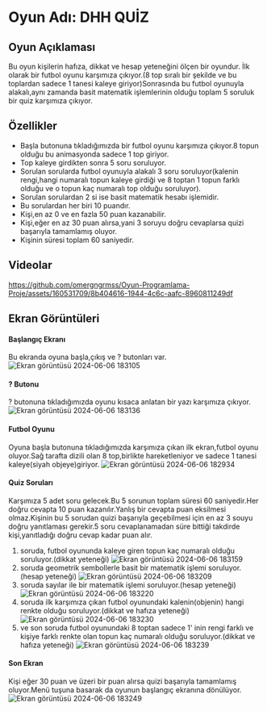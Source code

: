 # Oyun Adı: DHH QUİZ


## Oyun Açıklaması
Bu oyun kişilerin hafıza, dikkat ve hesap yeteneğini ölçen bir oyundur. İlk olarak bir futbol oyunu karşımıza çıkıyor.(8 top sıralı bir şekilde ve bu toplardan sadece 1 tanesi kaleye giriyor)Sonrasında bu futbol oyunuyla alakalı,aynı zamanda basit matematik işlemlerinin olduğu toplam 5 soruluk bir quiz karşımıza çıkıyor.

## Özellikler
- Başla butonuna tıkladığımızda bir futbol oyunu karşımıza çıkıyor.8 topun olduğu bu animasyonda sadece 1 top giriyor.
- Top kaleye girdikten sonra 5 soru soruluyor.
- Sorulan sorularda futbol oyunuyla alakalı 3 soru soruluyor(kalenin rengi,hangi numaralı topun kaleye girdiği ve 8 toptan 1 topun farklı olduğu ve o topun kaç numaralı top olduğu soruluyor).
- Sorulan sorulardan 2 si ise basit matematik hesabı işlemidir.
- Bu sorulardan her biri 10 puandır.
- Kişi,en az 0 ve en fazla 50 puan kazanabilir.
- Kişi,eğer en az 30 puan alırsa,yani 3 soruyu doğru cevaplarsa quizi başarıyla tamamlamış oluyor.
- Kişinin süresi toplam 60 saniyedir.


## Videolar
 https://github.com/omergngrmss/Oyun-Programlama-Proje/assets/160531709/8b404616-1944-4c6c-aafc-8960811249df


## Ekran Görüntüleri

#### Başlangıç Ekranı
Bu ekranda oyuna başla,çıkış ve ? butonları var.
![Ekran görüntüsü 2024-06-06 183105](https://github.com/omergngrmss/Oyun-Programlama-Proje/assets/160531709/f5527eb9-5f1a-458f-8a03-df2e15d1fd44)

#### ? Butonu 
? butonuna tıkladığımızda oyunu kısaca anlatan bir yazı karşımıza çıkıyor.
![Ekran görüntüsü 2024-06-06 183136](https://github.com/omergngrmss/Oyun-Programlama-Proje/assets/160531709/3e417da3-0d9f-471a-99c3-c6ede664323f)

#### Futbol Oyunu
Oyuna başla butonuna tıkladığımızda karşımıza çıkan ilk ekran,futbol oyunu oluyor.Sağ tarafta dizili olan 8 top,birlikte hareketleniyor ve sadece 1 tanesi kaleye(siyah objeye)giriyor.
![Ekran görüntüsü 2024-06-06 182934](https://github.com/omergngrmss/Oyun-Programlama-Proje/assets/160531709/f5f2e860-ef99-4361-b9f0-a6616e621923)

#### Quiz Soruları
Karşımıza 5 adet soru gelecek.Bu 5 sorunun toplam süresi 60 saniyedir.Her doğru cevapta 10 puan kazanılır.Yanlış bir cevapta puan eksilmesi olmaz.Kişinin bu 5 sorudan quizi başarıyla geçebilmesi için en az 3 souyu doğru yanıtlaması gerekir.5 soru cevaplanamadan süre bittiği takdirde kişi,yanıtladığı doğru cevap kadar puan alır.

1. soruda, futbol oyununda kaleye giren topun kaç numaralı olduğu soruluyor.(dikkat yeteneği)
![Ekran görüntüsü 2024-06-06 183159](https://github.com/omergngrmss/Oyun-Programlama-Proje/assets/160531709/17d36ef3-50ff-4d19-b4cb-b1e52c1247e5)
2. soruda geometrik sembollerle basit bir matematik işlemi soruluyor.(hesap yeteneği)
![Ekran görüntüsü 2024-06-06 183209](https://github.com/omergngrmss/Oyun-Programlama-Proje/assets/160531709/e50bfb4d-e28e-4235-9139-5f4557a2fe07)
3. soruda sayılar ile bir matematik işlemi soruluyor.(hesap yeteneği)
![Ekran görüntüsü 2024-06-06 183220](https://github.com/omergngrmss/Oyun-Programlama-Proje/assets/160531709/c35b9869-622f-4820-9c7a-2f9d91a84b7d)
4. soruda ilk karşımıza çıkan futbol oyunundaki kalenin(objenin) hangi renkte olduğu soruluyor.(dikkat ve hafıza yeteneği)
![Ekran görüntüsü 2024-06-06 183230](https://github.com/omergngrmss/Oyun-Programlama-Proje/assets/160531709/efbc5c09-ba4d-4ee7-8e4b-794a97af6fa8)
5. ve son soruda futbol oyunundaki 8 toptan sadece 1' inin rengi farklı ve kişiye farklı renkte olan topun kaç numaralı olduğu soruluyor.(dikkat ve hafıza yeteneği)
![Ekran görüntüsü 2024-06-06 183239](https://github.com/omergngrmss/Oyun-Programlama-Proje/assets/160531709/4aa29b38-0cff-473d-ad76-5f8fc6133e97)

#### Son Ekran
Kişi eğer 30 puan ve üzeri bir puan alırsa quizi başarıyla tamamlamış oluyor.Menü tuşuna basarak da oyunun başlangıç ekranına dönülüyor.
![Ekran görüntüsü 2024-06-06 183249](https://github.com/omergngrmss/Oyun-Programlama-Proje/assets/160531709/0f7e2b3c-9737-4042-90ce-86972fe6b753)



















